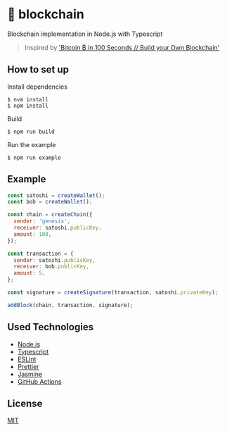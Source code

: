 # :link: blockchain

Blockchain implementation in Node.js with Typescript

> Inspired by ['Bitcoin ₿ in 100 Seconds // Build your Own Blockchain'](https://www.youtube.com/watch?v=qF7dkrce-mQ)

## How to set up

Install dependencies

```
$ nvm install
$ npm install
```

Build

```
$ npm run build
```

Run the example

```
$ npm run example
```

## Example

```js
const satoshi = createWallet();
const bob = createWallet();

const chain = createChain({
  sender: 'genesis',
  receiver: satoshi.publicKey,
  amount: 100,
});

const transaction = {
  sender: satoshi.publicKey,
  receiver: bob.publicKey,
  amount: 5,
};

const signature = createSignature(transaction, satoshi.privateKey);

addBlock(chain, transaction, signature);
```

## Used Technologies

- [Node.js](https://nodejs.org/)
- [Typescript](https://www.typescriptlang.org/)
- [ESLint](https://eslint.org/)
- [Prettier](https://prettier.io/)
- [Jasmine](https://jasmine.github.io/)
- [GitHub Actions](https://github.com/features/actions)

## License

[MIT](./LICENSE)
